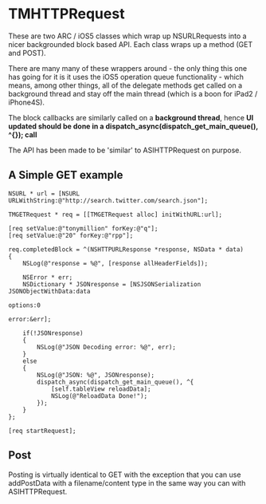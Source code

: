 # TMHTTPRequest

These are two ARC / iOS5 classes which wrap up NSURLRequests into a nicer backgrounded block based API. Each class wraps up a method (GET and POST).

There are many many of these wrappers around - the only thing this one has going for it is it uses the iOS5 operation queue functionality - which means, among other things, all of the delegate methods get called on a background thread and stay off the main thread (which is a boon for iPad2 / iPhone4S).

The block callbacks are similarly called on a **background thread**, hence **UI updated should be done in a dispatch_async(dispatch_get_main_queue(), ^{}); call**

The API has been made to be 'similar' to ASIHTTPRequest on purpose.

## A Simple GET example

	NSURL * url = [NSURL URLWithString:@"http://search.twitter.com/search.json"];

	TMGETRequest * req = [[TMGETRequest alloc] initWithURL:url];

	[req setValue:@"tonymillion" forKey:@"q"];
	[req setValue:@"20" forKey:@"rpp"];

	req.completedBlock = ^(NSHTTPURLResponse *response, NSData * data)
	{
	    NSLog(@"response = %@", [response allHeaderFields]);
    
	    NSError * err;
	    NSDictionary * JSONresponse = [NSJSONSerialization JSONObjectWithData:data 
	                                                              options:0 
	                                                                error:&err];
    
	    if(!JSONresponse)
	    {
	        NSLog(@"JSON Decoding error: %@", err);
	    }
	    else
	    {
	        NSLog(@"JSON: %@", JSONresponse);
	        dispatch_async(dispatch_get_main_queue(), ^{
	            [self.tableView reloadData];
	            NSLog(@"ReloadData Done!");
	        });
	    }
	};

	[req startRequest];
	
## Post

Posting is virtually identical to GET with the exception that you can use addPostData with a filename/content type in the same way you can with ASIHTTPRequest.